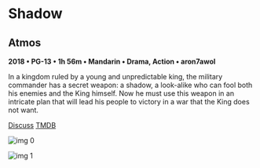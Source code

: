 # Shadow

## Atmos

**2018 • PG-13 • 1h 56m • Mandarin • Drama, Action • aron7awol**

In a kingdom ruled by a young and unpredictable king, the military commander has a secret weapon: a shadow, a look-alike who can fool both his enemies and the King himself. Now he must use this weapon in an intricate plan that will lead his people to victory in a war that the King does not want.

[Discuss](https://www.avsforum.com/threads/bass-eq-for-filtered-movies.2995212/post-58428060)  [TMDB](463319)

![img 0](https://i.imgur.com/8sSdMUx.jpg)

![img 1](https://i.imgur.com/X6UaxaO.png)

